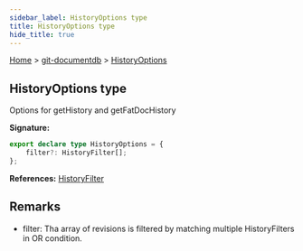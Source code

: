 ```yaml
---
sidebar_label: HistoryOptions type
title: HistoryOptions type
hide_title: true
---
```


[Home](./index.md) &gt; [git-documentdb](./git-documentdb.md) &gt; [HistoryOptions](./git-documentdb.historyoptions.md)

## HistoryOptions type

Options for getHistory and getFatDocHistory

<b>Signature:</b>

```typescript
export declare type HistoryOptions = {
    filter?: HistoryFilter[];
};
```
<b>References:</b> [HistoryFilter](./git-documentdb.historyfilter.md)

## Remarks

- filter: Tha array of revisions is filtered by matching multiple HistoryFilters in OR condition.

